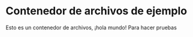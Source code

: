 # Contenedor de archivos de ejemplo
Esto es un contenedor de archivos, ¡hola mundo!
Para hacer pruebas